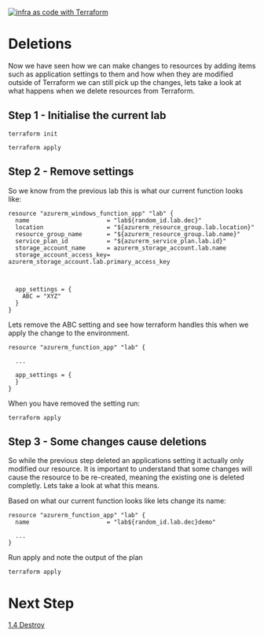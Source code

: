 [![infra as code with Terraform](/docs/images/banner.png)](/README.md)

# Deletions

Now we have seen how we can make changes to resources by adding items such as application settings to them and how when they are modified outside of Terraform we can still pick up the changes, lets take a look at what happens when we delete resources from Terraform.

## Step 1 - Initialise the current lab

```
terraform init
```

```
terraform apply
```

## Step 2 - Remove settings

So we know from the previous lab this is what our current function looks like:

```
resource "azurerm_windows_function_app" "lab" {
  name                      = "lab${random_id.lab.dec}"
  location                  = "${azurerm_resource_group.lab.location}"
  resource_group_name       = "${azurerm_resource_group.lab.name}"
  service_plan_id           = "${azurerm_service_plan.lab.id}"
  storage_account_name      = azurerm_storage_account.lab.name
  storage_account_access_key= azurerm_storage_account.lab.primary_access_key
  
 

  app_settings = {
    ABC = "XYZ"
  }
}
```

Lets remove the ABC setting and see how terraform handles this when we apply the change to the environment.

```
resource "azurerm_function_app" "lab" {
  
  ...

  app_settings = {
  }
}
```

When you have removed the setting run:

```
terraform apply
```

## Step 3 - Some changes cause deletions

So while the previous step deleted an applications setting it actually only modified our resource. It is important to understand that some changes will cause the resource to be re-created, meaning the existing one is deleted completly. Lets take a look at what this means.

Based on what our current function looks like lets change its name:

```
resource "azurerm_function_app" "lab" {
  name                      = "lab${random_id.lab.dec}demo"
  
  ...
}
```

Run apply and note the output of the plan

```
terraform apply
```


# Next Step
[1.4 Destroy](../1.4)